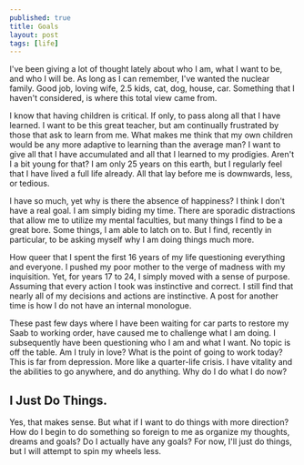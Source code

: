```yaml
---
published: true
title: Goals
layout: post
tags: [life]
---
```


I've been giving a lot of thought lately about who I am, what I want to be, and who I will be. As long as I can remember, I've wanted the nuclear family. Good job, loving wife, 2.5 kids, cat, dog, house, car. Something that I haven't considered, is where this total view came from.

I know that having children is critical. If only, to pass along all that I have learned. I want to be this great teacher, but am continually frustrated by those that ask to learn from me. What makes me think that my own children would be any more adaptive to learning than the average man? I want to give all that I have accumulated and all that I learned to my prodigies. Aren't I a bit young for that? I am only 25 years on this earth, but I regularly feel that I have lived a full life already. All that lay before me is downwards, less, or tedious.

I have so much, yet why is there the absence of happiness? I think I don't have a real goal. I am simply biding my time. There are sporadic distractions that allow me to utilize my mental faculties, but many things I find to be a great bore. Some things, I am able to latch on to. But I find, recently in particular, to be asking myself why I am doing things much more.

How queer that I spent the first 16 years of my life questioning everything and everyone. I pushed my poor mother to the verge of madness with my inquisition. Yet, for years 17 to 24, I simply moved with a sense of purpose. Assuming that every action I took was instinctive and correct. I still find that nearly all of my decisions and actions are instinctive. A post for another time is how I do not have an internal monologue.

These past few days where I have been waiting for car parts to restore my Saab to working order, have caused me to challenge what I am doing. I subsequently have been questioning who I am and what I want. No topic is off the table. Am I truly in love? What is the point of going to work today? This is far from depression. More like a quarter-life crisis. I have vitality and the abilities to go anywhere, and do anything. Why do I do what I do now?

## I Just Do Things.
Yes, that makes sense. But what if I want to do things with more direction? How do I begin to do something so foreign to me as organize my thoughts, dreams and goals? Do I actually have any goals? For now, I'll just do things, but I will attempt to spin my wheels less.
